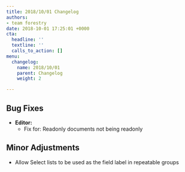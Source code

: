 ```yaml
---
title: 2018/10/01 Changelog
authors:
- team forestry
date: 2018-10-01 17:25:01 +0000
cta:
  headline: ''
  textline: ''
  calls_to_action: []
menu:
  changelog:
    name: 2018/10/01
    parent: Changelog
    weight: 2

---
```

## Bug Fixes

* **Editor:**
  * Fix for: Readonly documents not being readonly

## Minor Adjustments

* Allow Select lists to be used as the field label in repeatable groups